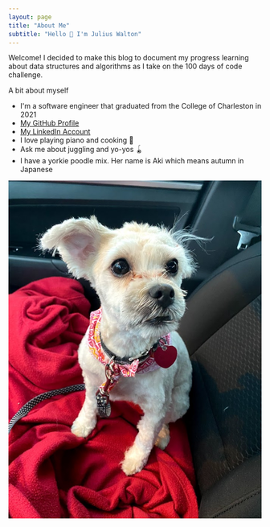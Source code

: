 ```yaml
---
layout: page
title: "About Me"
subtitle: "Hello 👋 I'm Julius Walton"
---
```


Welcome! I decided to make this blog to document my progress learning about data structures and algorithms as I take on the 100 days of code challenge. 

A bit about myself
* I'm a software engineer that graduated from the College of Charleston in 2021
* [My GitHub Profile](https://github.com/Julius-Walton)
* [My LinkedIn Account](https://www.linkedin.com/in/julius-walton-10a2a714a/)
* I love playing piano and cooking 🎹
* Ask me about juggling and yo-yos 🪀
* I have a yorkie poodle mix. Her name is Aki which means autumn in Japanese

![Aki](https://github.com/Julius-Walton/julius-walton.github.io/blob/main/assets/img/Aki%20Photo%20-%20Julius%20Walton.jpg?raw=true)
